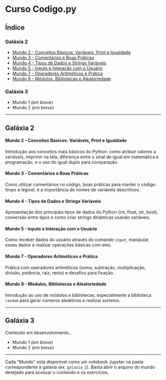 # Curso Codigo.py

## Índice

### Galáxia 2
- [Mundo 2 - Conceitos Básicos: Variáveis, Print e Igualdade](#galaxia-2-mundo-2)
- [Mundo 3 - Comentários e Boas Práticas](#galaxia-2-mundo-3)
- [Mundo 4 - Tipos de Dados e Strings Variáveis](#galaxia-2-mundo-4)
- [Mundo 5 - Inputs e Interação com o Usuário](#galaxia-2-mundo-5)
- [Mundo 7 - Operadores Aritméticos e Prática](#galaxia-2-mundo-7)
- [Mundo 9 - Módulos, Bibliotecas e Aleatoriedade](#galaxia-2-mundo-9)

### Galáxia 3
- Mundo 1 *(em breve)*
- Mundo 2 *(em breve)*

---

## Galáxia 2

#### <a name="galaxia-2-mundo-2"></a>Mundo 2 - Conceitos Básicos: Variáveis, Print e Igualdade
Introdução aos conceitos mais básicos do Python: como atribuir valores a variáveis, imprimir na tela, diferença entre o sinal de igual em matemática e programação, e o uso do igual duplo para comparação.

#### <a name="galaxia-2-mundo-3"></a>Mundo 3 - Comentários e Boas Práticas
Como utilizar comentários no código, boas práticas para manter o código limpo e legível, e a importância de nomes de variáveis descritivos.

#### <a name="galaxia-2-mundo-4"></a>Mundo 4 - Tipos de Dados e Strings Variáveis
Apresentação dos principais tipos de dados do Python (int, float, str, bool), conversão entre tipos e como criar strings dinâmicas usando variáveis.

#### <a name="galaxia-2-mundo-5"></a>Mundo 5 - Inputs e Interação com o Usuário
Como receber dados do usuário através do comando `input`, manipular esses dados e realizar operações básicas com eles.

#### <a name="galaxia-2-mundo-7"></a>Mundo 7 - Operadores Aritméticos e Prática
Prática com operadores aritméticos (soma, subtração, multiplicação, divisão, potência, raiz, resto) e desafios para fixação.

#### <a name="galaxia-2-mundo-9"></a>Mundo 9 - Módulos, Bibliotecas e Aleatoriedade
Introdução ao uso de módulos e bibliotecas, especialmente a biblioteca `random` para gerar números aleatórios e realizar sorteios.

---

## Galáxia 3

Conteúdo em desenvolvimento...

- Mundo 1 *(em breve)*
- Mundo 2 *(em breve)*

---

Cada "Mundo" está disponível como um notebook Jupyter na pasta correspondente à galáxia (ex: `galaxia_2`). Basta abrir o arquivo do mundo desejado para acessar o conteúdo e os exercícios. 